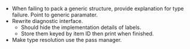 - When failing to pack a generic structure, provide explanation for type failure. Point to generic paramater.
- Rewrite diagnostic interface.
  - Should hide the implementation details of labels.
  - Store them keyed by item ID then print when finished.
- Make type resolution use the pass manager.
